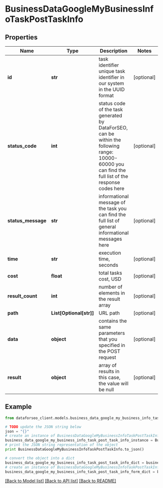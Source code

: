 # BusinessDataGoogleMyBusinessInfoTaskPostTaskInfo


## Properties

Name | Type | Description | Notes
------------ | ------------- | ------------- | -------------
**id** | **str** | task identifier unique task identifier in our system in the UUID format | [optional] 
**status_code** | **int** | status code of the task generated by DataForSEO, can be within the following range: 10000-60000 you can find the full list of the response codes here | [optional] 
**status_message** | **str** | informational message of the task you can find the full list of general informational messages here | [optional] 
**time** | **str** | execution time, seconds | [optional] 
**cost** | **float** | total tasks cost, USD | [optional] 
**result_count** | **int** | number of elements in the result array | [optional] 
**path** | **List[Optional[str]]** | URL path | [optional] 
**data** | **object** | contains the same parameters that you specified in the POST request | [optional] 
**result** | **object** | array of results in this case, the value will be null | [optional] 

## Example

```python
from dataforseo_client.models.business_data_google_my_business_info_task_post_task_info import BusinessDataGoogleMyBusinessInfoTaskPostTaskInfo

# TODO update the JSON string below
json = "{}"
# create an instance of BusinessDataGoogleMyBusinessInfoTaskPostTaskInfo from a JSON string
business_data_google_my_business_info_task_post_task_info_instance = BusinessDataGoogleMyBusinessInfoTaskPostTaskInfo.from_json(json)
# print the JSON string representation of the object
print BusinessDataGoogleMyBusinessInfoTaskPostTaskInfo.to_json()

# convert the object into a dict
business_data_google_my_business_info_task_post_task_info_dict = business_data_google_my_business_info_task_post_task_info_instance.to_dict()
# create an instance of BusinessDataGoogleMyBusinessInfoTaskPostTaskInfo from a dict
business_data_google_my_business_info_task_post_task_info_form_dict = business_data_google_my_business_info_task_post_task_info.from_dict(business_data_google_my_business_info_task_post_task_info_dict)
```
[[Back to Model list]](../README.md#documentation-for-models) [[Back to API list]](../README.md#documentation-for-api-endpoints) [[Back to README]](../README.md)


